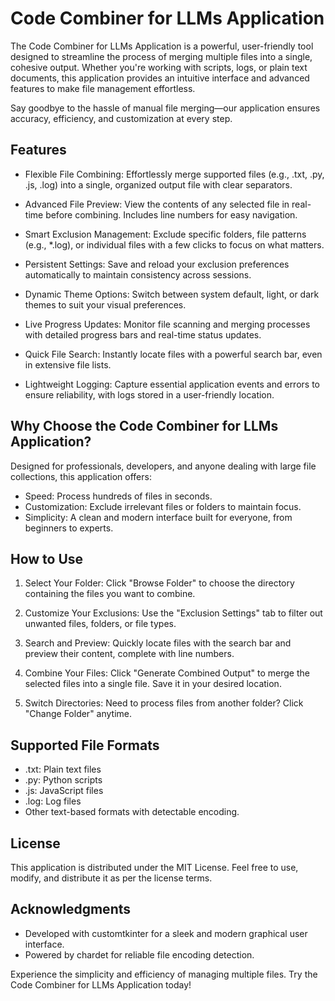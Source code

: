Code Combiner for LLMs Application
=========================

The Code Combiner for LLMs Application is a powerful, user-friendly tool designed to streamline the process of merging multiple files into a single, cohesive output. Whether you're working with scripts, logs, or plain text documents, this application provides an intuitive interface and advanced features to make file management effortless.

Say goodbye to the hassle of manual file merging—our application ensures accuracy, efficiency, and customization at every step.

Features
--------
- Flexible File Combining:
  Effortlessly merge supported files (e.g., .txt, .py, .js, .log) into a single, organized output file with clear separators.
  
- Advanced File Preview:
  View the contents of any selected file in real-time before combining. Includes line numbers for easy navigation.

- Smart Exclusion Management:
  Exclude specific folders, file patterns (e.g., *.log), or individual files with a few clicks to focus on what matters.

- Persistent Settings:
  Save and reload your exclusion preferences automatically to maintain consistency across sessions.

- Dynamic Theme Options:
  Switch between system default, light, or dark themes to suit your visual preferences.

- Live Progress Updates:
  Monitor file scanning and merging processes with detailed progress bars and real-time status updates.

- Quick File Search:
  Instantly locate files with a powerful search bar, even in extensive file lists.

- Lightweight Logging:
  Capture essential application events and errors to ensure reliability, with logs stored in a user-friendly location.

Why Choose the Code Combiner for LLMs Application?
-----------------------------------------
Designed for professionals, developers, and anyone dealing with large file collections, this application offers:
- Speed: Process hundreds of files in seconds.
- Customization: Exclude irrelevant files or folders to maintain focus.
- Simplicity: A clean and modern interface built for everyone, from beginners to experts.

How to Use
----------
1. Select Your Folder:
   Click "Browse Folder" to choose the directory containing the files you want to combine.

2. Customize Your Exclusions:
   Use the "Exclusion Settings" tab to filter out unwanted files, folders, or file types.

3. Search and Preview:
   Quickly locate files with the search bar and preview their content, complete with line numbers.

4. Combine Your Files:
   Click "Generate Combined Output" to merge the selected files into a single file. Save it in your desired location.

5. Switch Directories:
   Need to process files from another folder? Click "Change Folder" anytime.

Supported File Formats
----------------------
- .txt: Plain text files
- .py: Python scripts
- .js: JavaScript files
- .log: Log files
- Other text-based formats with detectable encoding.

License
-------
This application is distributed under the MIT License. Feel free to use, modify, and distribute it as per the license terms.

Acknowledgments
---------------
- Developed with customtkinter for a sleek and modern graphical user interface.
- Powered by chardet for reliable file encoding detection.

Experience the simplicity and efficiency of managing multiple files. Try the Code Combiner for LLMs Application today!

